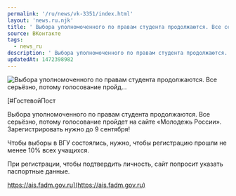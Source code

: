 ```yaml
---
permalink: '/ru/news/vk-3351/index.html'
layout: 'news.ru.njk'
title: ' Выбора уполномоченного по правам студента продолжаются. Все серьёзно, потому голосование пройд…'
source: ВКонтакте
tags:
  - news_ru
description: ' Выбора уполномоченного по правам студента продолжаются. Все серьёзно, потому голосование пройд…'
updatedAt: 1472398982
---
```

![ Выбора уполномоченного по правам студента продолжаются. Все серьёзно, потому голосование пройд…](https://sun9-2.userapi.com/c604429/v604429484/2499d/dJvgDeORm6s.jpg)

[#ГостевойПост

Выбора уполномоченного по правам студента продолжаются. Все серьёзно, потому голосование пройдет на сайте «Молодежь России». Зарегистрировать нужно до 9 сентября! 

Чтобы выборы в ВГУ состоялись, нужно, чтобы регистрацию прошли не менее 10% всех учащихся. 

При регистрации, чтобы подтвердить личность, сайт попросит указать паспортные данные.

https://ais.fadm.gov.ru](https://ais.fadm.gov.ru)
